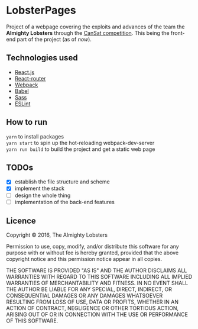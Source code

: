 # LobsterPages

Project of a webpage covering the exploits and advances of the team the **Almighty Lobsters** through the [CanSat competition](http://www.esero.scientica.cz/cansat).
This being the front-end part of the project (as of *now*).

## Technologies used

* [React.js](https://facebook.github.io/react/)
* [React-router](https://github.com/ReactTraining/react-router)
* [Webpack](https://webpack.github.io/)
* [Babel](https://github.com/babel/babel)
* [Sass](http://sass-lang.com/)
* [ESLint](http://eslint.org/)

## How to run

`yarn` to install packages <br>
`yarn start` to spin up the hot-reloading webpack-dev-server <br>
`yarn run build` to build the project and get a static web page

## TODOs

* [x] establish the file structure and scheme
* [x] implement the stack
* [ ] design the whole thing
* [ ] implementation of the back-end features

## Licence

Copyright &copy; 2016, The Almighty Lobsters

Permission to use, copy, modify, and/or distribute this software for any purpose with or without fee is hereby granted, provided that the above copyright notice and this permission notice appear in all copies.

THE SOFTWARE IS PROVIDED "AS IS" AND THE AUTHOR DISCLAIMS ALL WARRANTIES WITH REGARD TO THIS SOFTWARE INCLUDING ALL IMPLIED WARRANTIES OF MERCHANTABILITY AND FITNESS. IN NO EVENT SHALL THE AUTHOR BE LIABLE FOR ANY SPECIAL, DIRECT, INDIRECT, OR CONSEQUENTIAL DAMAGES OR ANY DAMAGES WHATSOEVER RESULTING FROM LOSS OF USE, DATA OR PROFITS, WHETHER IN AN ACTION OF CONTRACT, NEGLIGENCE OR OTHER TORTIOUS ACTION, ARISING OUT OF OR IN CONNECTION WITH THE USE OR PERFORMANCE OF THIS SOFTWARE.
